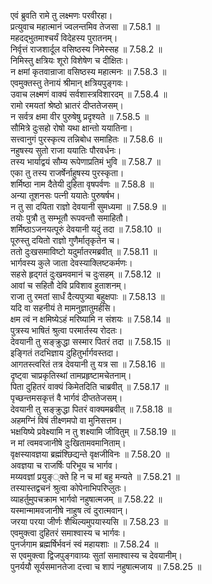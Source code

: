 

  
एवं ब्रुवति रामे तु लक्ष्मणः परवीरहा।  
प्रत्युवाच महात्मानं ज्वलन्तमिव तेजसा ॥ 7.58.1 ॥   
महदद्भुतमाश्चर्यं विदेहस्य पुरातनम्।  
निर्वृत्तं राजशार्दूल वसिष्ठस्य निमेस्सह ॥ 7.58.2 ॥   
निमिस्तु क्षत्रियः शूरो विशेषेण च दीक्षितः।  
न क्षमां कृतवान्राजा वसिष्ठस्य महात्मनः ॥ 7.58.3 ॥   
एवमुक्तस्तु तेनायं श्रीमान् क्षत्रियपुङ्गवः।  
उवाच लक्ष्मणं वाक्यं सर्वशास्त्रविशारदम् ॥ 7.58.4 ॥   
रामो रमयतां श्रेष्ठो भ्रातरं दीप्ततेजसम्।  
न सर्वत्र क्षमा वीर पुरुषेषु प्रदृश्यते ॥ 7.58.5 ॥   
सौमित्रे दुःसहो रोषो यथा क्षान्तो ययातिना।  
सत्त्वानुगं पुरस्कृत्य तन्निबोध समाहितः ॥ 7.58.6 ॥   
नहुषस्य सुतो राजा ययातिः पौरवर्धनः।  
तस्य भार्याद्वयं सौम्य रूपेणाप्रतिमं भुवि ॥ 7.58.7 ॥   
एका तु तस्य राजर्षेर्नाहुषस्य पुरस्कृता।  
शर्मिष्ठा नाम दैतेयी दुहिता वृषपर्वणः ॥ 7.58.8 ॥   
अन्या तूशनसः पत्नी ययातेः पुरुषर्षभ।  
न तु सा दयिता राज्ञो देवयानी सुमध्यमा ॥ 7.58.9 ॥   
तयोः पुत्रौ तु सम्भूतौ रूपवन्तौ समाहितौ।  
शर्मिष्ठाऽजनयत्पूरुं देवयानी यदुं तदा ॥ 7.58.10 ॥   
पूरुस्तु दयितो राज्ञो गुणैर्मातृकृतेन च।  
ततो दुःखसमाविष्टो यदुर्मातरमब्रवीत् ॥ 7.58.11 ॥   
भार्गवस्य कुले जाता देवस्याक्लिष्टकर्मणः।  
सहसे हृद्गतं दुःखमवमानं च दुःसहम् ॥ 7.58.12 ॥   
आवां च सहितौ देवि प्रविशाव हुताशनम्।  
राजा तु रमतां सार्धं दैत्यपुत्र्या बहुक्षपाः ॥ 7.58.13 ॥   
यदि वा सहनीयं ते मामनुज्ञातुमर्हसि।  
क्षम त्वं न क्षमिष्येऽहं मरिष्यामि न संशयः ॥ 7.58.14 ॥   
पुत्रस्य भाषितं श्रुत्वा परमार्तस्य रोदतः।  
देवयानी तु सङ्क्रुद्धा सस्मार पितरं तदा ॥ 7.58.15 ॥   
इङ्गितं तदभिज्ञाय दुहितुर्भार्गवस्तदा।  
आगतस्त्वरितं तत्र देवयानी तु यत्र सा ॥ 7.58.16 ॥   
दृष्ट्वा चाप्रकृतिस्थां तामप्रहृष्टामचेतनाम्।  
पिता दुहितरं वाक्यं किमेतदिति चाब्रवीत् ॥ 7.58.17 ॥   
पृच्छन्तमसकृत्तं वै भार्गवं दीप्ततेजसम्।  
देवयानी तु सङ्क्रुद्धा पितरं वाक्यमब्रवीत् ॥ 7.58.18 ॥   
अहमग्निं विषं तीक्ष्णमपो वा मुनिसत्तम।  
भक्षयिष्ये प्रवेक्ष्यामि न तु शक्ष्यामि जीवितुम् ॥ 7.58.19 ॥   
न मां त्वमवजानीषे दुःखितामवमानिताम्।  
वृक्षस्यावज्ञया ब्रह्मंश्छिद्यन्ते वृक्षजीविनः ॥ 7.58.20 ॥   
अवज्ञया च राजर्षिः परिभूय च भार्गव।  
मय्यवज्ञां प्रयुङ््क्ते हि न च मां बहु मन्यते ॥ 7.58.21 ॥   
तस्यास्तद्वचनं श्रुत्वा कोपेनाभिपरिप्लुतः।  
व्याहर्तुमुपचक्राम भार्गवो नहुषात्मजम् ॥ 7.58.22 ॥   
यस्मान्मामवजानीषे नाहुष त्वं दुरात्मवान्।  
जरया परया जीर्णः शैथिल्यमुपयास्यसि ॥ 7.58.23 ॥   
एवमुक्त्वा दुहितरं समाश्वास्य च भार्गवः।  
पुनर्जगाम ब्रह्मर्षिर्भवनं स्वं महायशाः ॥ 7.58.24 ॥   
स एवमुक्त्वा द्विजपुङ्गवाग्र्यः सुतां समाश्वास्य च देवयानीम्।  
पुनर्ययौ सूर्यसमानतेजा दत्त्वा च शापं नहुषात्मजाय ॥ 7.58.25 ॥   
